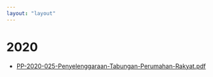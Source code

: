 ```yaml
---
layout: "layout"
---
```

# 2020
* [PP-2020-025-Penyelenggaraan-Tabungan-Perumahan-Rakyat.pdf](PP-2020-025-Penyelenggaraan-Tabungan-Perumahan-Rakyat.pdf)
